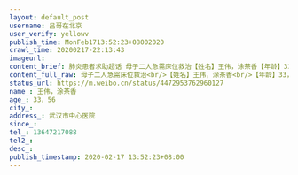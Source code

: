 ```yaml
---
layout: default_post
username: 吕哥在北京
user_verify: yellowv
publish_time: MonFeb1713:52:23+08002020
crawl_time: 20200217-22:13:43
imageurl: 
content_brief: 肺炎患者求助超话 母子二人急需床位救治【姓名】王伟，涂茶香【年龄】33，56【所在城市】【所在小区、社区】武汉市中心医院【患病时间】【联系方式】13647217088【其他紧急联系人】【病情描述】 【患者姓名】求助信息模板 病患情况（最新）：全家在武汉市中心医院交叉感染确诊新冠肺炎都 ...全文
content_full_raw: 母子二人急需床位救治<br/>【姓名】王伟，涂茶香<br/>【年龄】33，56<br/>【所在城市】<br/>【所在小区、社区】武汉市中心医院<br/>【患病时间】<br/>【联系方式】13647217088<br/>【其他紧急联系人】<br/>【病情描述】<br/>【患者姓名】求助信息模板<br/> 病患情况（最新）：全家在武汉市中心医院交叉感染确诊新冠肺炎都快三天了，核酸已检测，现在在医院无人看管，直至现在2020年2月17号中午12点零5分医院还没有安排床位，其父昨晚已去逝（拖死了），急切盼望救助<adata-url="http://t.cn/ELT0hke"href="http://weibo.com/p/1001018008611000000000000"data-hide=""><spanclass='url-icon'><imgstyle='width:1rem;height:1rem'src='https://h5.sinaimg.cn/upload/2015/09/25/3/timeline_card_small_location_default.png'></span><spanclass="surl-text">北京</span></a>
status_url: https://m.weibo.cn/status/4472953762960127
name_: 王伟，涂茶香
age_: 33，56
city_: 
address_: 武汉市中心医院
since_: 
tel_: 13647217088
tel2_: 
desc_: 
publish_timestamp: 2020-02-17 13:52:23+08:00
---
```

